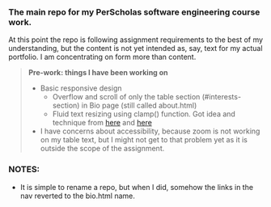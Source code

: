 ### The main repo for my PerScholas software engineering course work.

At this point the repo is following assignment requirements to the best of my understanding,
but the content is not yet intended as, say, text for my actual portfolio. I am concentrating on form more than content.

> **Pre-work: things I have been working on**
> - Basic responsive design
>   - Overflow and scroll of only the table section (#interests-section) in Bio page (still called about.html)
>   - Fluid text resizing using clamp() function. Got idea and technique from [here](https://www.smashingmagazine.com/2022/01/modern-fluid-typography-css-clamp/) and [here](https://css-tricks.com/simplified-fluid-typography/) 
> - I have concerns about accessibility, because zoom is not working on my table text, but I might not get to that problem yet as it is outside the scope of the assignment.

### NOTES:  

- It is simple to rename a repo, but when I did, somehow the links in the nav reverted to
the bio.html name.

